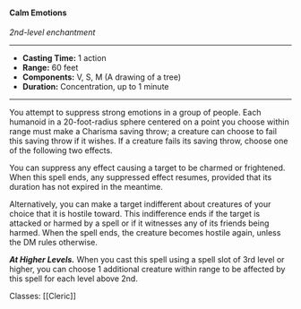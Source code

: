 #### Calm Emotions
*2nd-level enchantment*
___
- **Casting Time:** 1 action
- **Range:** 60 feet
- **Components:** V, S, M (A drawing of a tree)
- **Duration:** Concentration, up to 1 minute
---
You attempt to suppress strong emotions in a group of people. Each humanoid in a 20-foot-radius sphere centered on a point you choose within range must make a Charisma saving throw; a creature can choose to fail this saving throw if it wishes. If a creature fails its saving throw, choose one of the following two effects.

You can suppress any effect causing a target to be charmed or frightened. When this spell ends, any suppressed effect resumes, provided that its duration has not expired in the meantime.

Alternatively, you can make a target indifferent about creatures of your choice that it is hostile toward. This indifference ends if the target is attacked or harmed by a spell or if it witnesses any of its friends being harmed. When the spell ends, the creature becomes hostile again, unless the DM rules otherwise.

***At Higher Levels.*** When you cast this spell using a spell slot of 3rd level or higher, you can choose 1 additional creature within range to be affected by this spell for each level above 2nd.

Classes: [[Cleric]]